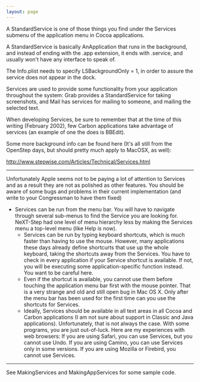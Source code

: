 ```yaml
---
layout: page
---
```




A StandardService is one of those things you find under the Services submenu of the application menu in Cocoa applications.

A StandardService is basically AnApplication that runs in the background, and instead of ending with the .app extension, it ends with .service, and usually won't have any interface to speak of.

The Info.plist needs to specify LSBackgroundOnly = 1, in order to assure the service does not appear in the dock.

Services are used to provide some functionality from your application throughout the system: Grab provides a StandardService for taking screenshots, and Mail has services for mailing to someone, and mailing the selected text.

When developing Services, be sure to remember that at the time of this writing (February 2002), few Carbon applications take advantage of services (an example of one the does is BBEdit).

Some more background info can be found here (It's all still from the OpenStep days, but should pretty much apply to MacOSX, as well):

http://www.stepwise.com/Articles/Technical/Services.html

----

Unfortunately Apple seems not to be paying a lot of attention to Services and as a result they are not as polished as other features. You should be aware of some bugs and problems in their current implementation (and write to your Congressman to have them fixed)


* Services can be run from the menu bar. You will have to navigate through several sub-menus to find the Service you are looking for. NeXT-Step had one level of menu hierarchy less by making the Services menu a top-level menu (like Help is now).
    *  Services can be run by typing keyboard shortcuts, which is much faster than having to use the mouse. However, many applications these days already define shortcurts that use up the whole keyboard, taking the shortcuts away from the Services. You have to check in every application if your Service shortcut is available. If not, you will be executing some application-specific function instead. You want to be careful here.
    * Even if the shortcut is available, you cannot use them before touching the application menu bar  first with the mouse pointer. That is a very strange and old and still open bug in Mac OS X. Only after the menu bar has been used for the first time can you use the shortcuts for Services.
    * Ideally, Services should be available in all text areas in all Cocoa and Carbon applications (I am not sure about support in Classic and Java applications). Unfortunately, that is not always the case. With some programs, you are just out-of-luck. Here are my experiences with web browsers: If you are using Safari, you can use Services, but you cannot use Undo. If you are using Camino, you can use Services only in some versions. If you are using Mozilla or Firebird, you cannot use Services.



----

See MakingServices and MakingAppServices for some sample code.

